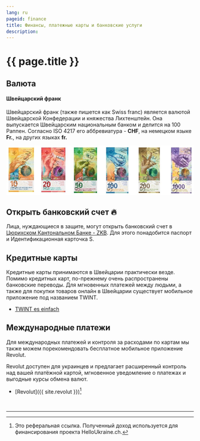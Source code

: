 ```yaml
---
lang: ru
pageid: finance
title: Финансы, платежные карты и банковские услуги
description:
---
```

# {{ page.title }}

## Валюта
#### Швейцарский франк
Швейцарский франк (также пишется как Swiss franc) является валютой Швейцарской Конфедерации и княжества Лихтенштейн. Она выпускается Швейцарским национальным банком и делится на 100 Раппен. Согласно ISO 4217 его аббревиатура - **CHF**, на немецком языке **Fr.**, на других языках **fr.**

![Banknoten der Schweiz](/assets/img/banknoten.jpg)


## Открыть банковский счет :fire:
Лица, нуждающиеся в защите, могут открыть банковский счет в [Цюрихском Кантональном Банке - ZKB](https://www.zkb.ch/de/hilfe/sc/wie-koennen-schutzbeduerftige-aus-der-ukraine-ein-konto-bei-der-.html). Для этого понадобится паспорт и Идентификационная карточка S.


## Кредитные карты
Кредитные карты принимаются в Швейцарии практически везде.
Помимо кредитных карт, по-прежнему очень распространены банковские переводы.
Для мгновенных платежей между людьми, а также для покупки товаров онлайн в Швейцарии существует мобильное приложение под названием TWINT.
- [TWINT es einfach](https://www.twint.ch/?lang=de)


## Международные платежи
Для международных платежей и контроля за расходами по картам мы также можем порекомендовать бесплатное мобильное приложение Revolut.

Revolut доступен для украинцев и предлагает расширенный контроль над вашей платёжной картой, мгновенное уведомление о платежах и выгодные курсы обмена валют.

- [Revolut]({{ site.revolut }})[^referal]


<br/>

---
[^referal]: Это реферальная ссылка. Полученный доход используется для финансирования проекта HelloUkraine.ch.
